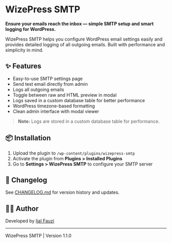 # WizePress SMTP

**Ensure your emails reach the inbox — simple SMTP setup and smart logging for WordPress.**

WizePress SMTP helps you configure WordPress email settings easily and provides detailed logging of all outgoing emails. Built with performance and simplicity in mind.

## ✨ Features

- Easy-to-use SMTP settings page
- Send test email directly from admin
- Logs all outgoing emails
- Toggle between raw and HTML preview in modal
- Logs saved in a custom database table for better performance
- WordPress timezone-based formatting
- Clean admin interface with modal viewer

> **Note:** Logs are stored in a custom database table for performance.

## 📦 Installation

1. Upload the plugin to `/wp-content/plugins/wizepress-smtp`
2. Activate the plugin from **Plugins > Installed Plugins**
3. Go to **Settings > WizePress SMTP** to configure your SMTP server

## 📄 Changelog

See [CHANGELOG.md](./CHANGELOG.md) for version history and updates.

## 🧑‍💻 Author

Developed by [Ijal Fauzi](https://github.com/ijalfauzi)

---

WizePress SMTP | Version 1.1.0
